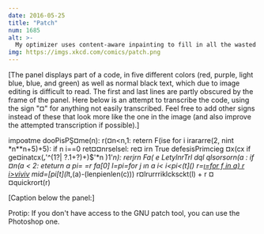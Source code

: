 ```yaml
---
date: 2016-05-25
title: "Patch"
num: 1685
alt: >-
  My optimizer uses content-aware inpainting to fill in all the wasted whitespace in the code, repeating the process until it compiles.
img: https://imgs.xkcd.com/comics/patch.png
---
```

[The panel displays part of a code, in five different colors (red, purple, light blue, blue, and green) as well as normal black text, which due to image editing is difficult to read. The first and last lines are partly obscured by the frame of the panel. Here below is an attempt to transcribe the code, using the sign "¤" for anything not easily transcribed. Feel free to add other signs instead of these that look more like the one in the image (and also improve the attempted transcription if possible).]

impoɞtme
dooPisPŞ¤me(n):
	r(¤n<n,1:
		retern F(ise
	for i irararre(2, nint *n**n+5)+5):
		if n i==0
			ret¤¤nrselsel:
	re¤ irn True
defesisPrimcieg ¤x(cx
	if ge¤inatcx(ᵣ'^(1?| ?.1+?)\+)$'*n )1'*n):
		rerjrn Fa( e
	LetylnrTrl
dql qlsorsorn(a :
	if ¤n(a < 2:
		eteturn a
	pi= =r fa[0]
	l=pi=for j ın a i< i<pi<(t]()
	r=[ı=for f in a) r i>viviv](vo)
	mid=[pi[*t]*(l*t,(a)-(lenpienlen(c)))
	r¤lrurrriklcksckt(l) + r ¤ ¤quickrort(r)


[Caption below the panel:]

Protip: If you don't have access to the GNU patch tool, you can use the Photoshop one.